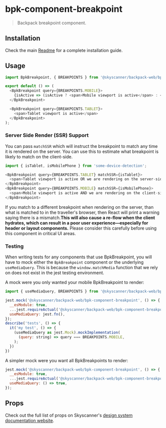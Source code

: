 # bpk-component-breakpoint

> Backpack breakpoint component.

## Installation

Check the main [Readme](https://github.com/skyscanner/backpack#usage) for a complete installation guide.

## Usage

```js
import BpkBreakpoint, { BREAKPOINTS } from '@skyscanner/backpack-web/bpk-component-breakpoint';

export default () => (
  <BpkBreakpoint query={BREAKPOINTS.MOBILE}>
    {isActive => (isActive ? <span>Mobile viewport is active</span> : <span>Mobile viewport is inactive</span>)}
  </BpkBreakpoint>

  <BpkBreakpoint query={BREAKPOINTS.TABLET}>
    <span>Tablet viewport is active</span>
  </BpkBreakpoint>
);
```

### Server Side Render (SSR) Support

You can pass `matchSSR` which will instruct the breakpoint to match any time it is rendered on the server. You can use
this to estimate what breakpoint is likely to match on the client-side.

```js
import { isTablet, isMobilePhone } from 'some-device-detection';

<BpkBreakpoint query={BREAKPOINTS.TABLET} matchSSR={isTablet}>
  <span>Tablet viewport is active OR we are rendering on the server-side</span>
</BpkBreakpoint>
<BpkBreakpoint query={BREAKPOINTS.MOBILE} matchSSR={isMobilePhone}>
  <span>Mobile viewport is active AND we are rendering on the client-side</span>
</BpkBreakpoint>
```

If you match to a different breakpoint when rendering on the server, than what is matched to in the traveller's browser,
then React will print a warning saying there is a mismatch.**This will also cause a re-flow when the client hydrates, which can result in a poor user experience—especially for header or layout components.**
Please consider this carefully before using this component in critical UI areas.

### Testing

When writing tests for any components that use BpkBreakpoint, you will have to mock either the `BpkBreakpoint` component
or the underlying `useMediaQuery`. This is because the `window.matchMedia` function that we rely on does not exist in
the jest testing environment.

A mock were you only wanted your mobile BpkBreakpoint to render:
```js
import { useMediaQuery, BREAKPOINTS } from '@skyscanner/backpack-web/bpk-component-breakpoint';

jest.mock('@skyscanner/backpack-web/bpk-component-breakpoint', () => {
  __esModule: true,
  ...jest.requireActual('@skyscanner/backpack-web/bpk-component-breakpoint'),
  useMediaQuery: jest.fn(),
});
describe('tests', () => {
  it('my test', () => {
    (useMediaQuery as jest.Mock).mockImplementation(
      (query: string) => query === BREAKPOINTS.MOBILE,
    );
  })
})
```

A simpler mock were you want all BpkBreakpoints to render:
```js
jest.mock('@skyscanner/backpack-web/bpk-component-breakpoint', () => {
  __esModule: true,
  ...jest.requireActual('@skyscanner/backpack-web/bpk-component-breakpoint'),
  useMediaQuery: () => true,
});
```


## Props

Check out the full list of props on Skyscanner's [design system documentation website](https://www.skyscanner.design/latest/components/breakpoint/web-5sPWfgsH#section-props-32).
